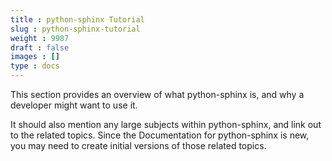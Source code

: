```yaml
---
title : python-sphinx Tutorial
slug : python-sphinx-tutorial
weight : 9987
draft : false
images : []
type : docs
---
```


This section provides an overview of what python-sphinx is, and why a developer might want to use it.

It should also mention any large subjects within python-sphinx, and link out to the related topics.  Since the Documentation for python-sphinx is new, you may need to create initial versions of those related topics.


